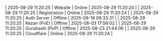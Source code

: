 | 2025-08-29 11:20:25 | Website | Online | 2025-08-29 11:20:24 |
| 2025-08-29 11:20:25 | Registration | Online | 2025-08-29 11:20:24 |
| 2025-08-29 11:20:25 | Auth Server | Offline | 2025-08-18 09:33:31 |
| 2025-08-29 11:20:25 | Kezan (PvE) | Offline | 2025-08-03 17:58:02 |
| 2025-08-29 11:20:25 | Gurubashi (PvP) | Offline | 2025-08-23 21:44:06 |
| 2025-08-29 11:20:25 | Cloudflare | Online | 2025-08-29 11:20:24 |
